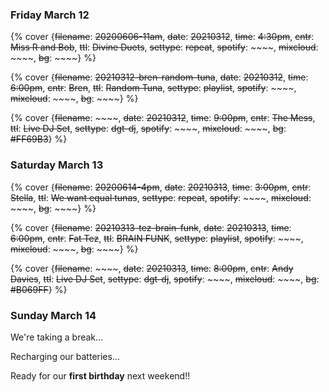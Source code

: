### Friday March 12

{% cover {~~filename~~: ~~20200606-11am~~, ~~date~~: ~~20210312~~, ~~time~~: ~~4:30pm~~, ~~cntr~~: ~~Miss R and Bob~~, ~~ttl~~: ~~Divine Duets~~, ~~settype~~: ~~repeat~~, ~~spotify~~: ~~~~, ~~mixcloud~~: ~~~~, ~~bg~~: ~~~~} %}

{% cover {~~filename~~: ~~20210312-bren-random-tuna~~, ~~date~~: ~~20210312~~, ~~time~~: ~~6:00pm~~, ~~cntr~~: ~~Bren~~, ~~ttl~~: ~~Random Tuna~~, ~~settype~~: ~~playlist~~, ~~spotify~~: ~~~~, ~~mixcloud~~: ~~~~, ~~bg~~: ~~~~} %}

{% cover {~~filename~~: ~~~~, ~~date~~: ~~20210312~~, ~~time~~: ~~9:00pm~~, ~~cntr~~: ~~The Mess~~, ~~ttl~~: ~~Live DJ Set~~, ~~settype~~: ~~dgt-dj~~, ~~spotify~~: ~~~~, ~~mixcloud~~: ~~~~, ~~bg~~: ~~#FF69B3~~} %}


### Saturday March 13


{% cover {~~filename~~: ~~20200614-4pm~~, ~~date~~: ~~20210313~~, ~~time~~: ~~3:00pm~~, ~~cntr~~: ~~Stella~~, ~~ttl~~: ~~We want equal tunas~~, ~~settype~~: ~~repeat~~, ~~spotify~~: ~~~~, ~~mixcloud~~: ~~~~, ~~bg~~: ~~~~} %}

{% cover {~~filename~~: ~~20210313-tez-brain-funk~~, ~~date~~: ~~20210313~~, ~~time~~: ~~6:00pm~~, ~~cntr~~: ~~Fat Tez~~, ~~ttl~~: ~~BRAIN FUNK~~, ~~settype~~: ~~playlist~~, ~~spotify~~: ~~~~, ~~mixcloud~~: ~~~~, ~~bg~~: ~~~~} %}

{% cover {~~filename~~: ~~~~, ~~date~~: ~~20210313~~, ~~time~~: ~~8:00pm~~, ~~cntr~~: ~~Andy Davies~~, ~~ttl~~: ~~Live DJ Set~~, ~~settype~~: ~~dgt-dj~~, ~~spotify~~: ~~~~, ~~mixcloud~~: ~~~~, ~~bg~~: ~~#B069FF~~} %}


### Sunday March 14

We're taking a break...

Recharging our batteries...

Ready for our <b>first birthday</b> next weekend!!


<!-- ### See you at the weekend &#128513; -->

